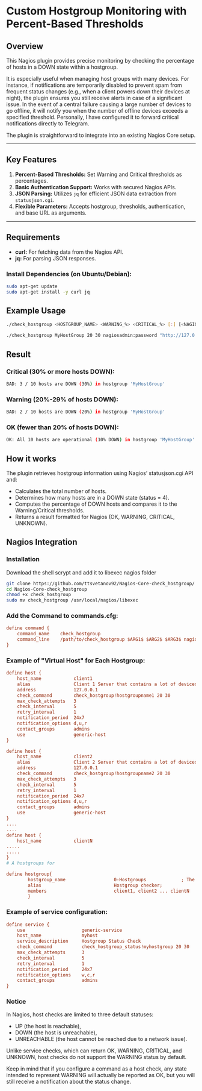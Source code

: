 # Custom Hostgroup Monitoring with Percent-Based Thresholds

## Overview

This Nagios plugin provides precise monitoring by checking the percentage of hosts in a DOWN state within a hostgroup.

It is especially useful when managing host groups with many devices. For instance, if notifications are temporarily disabled to prevent spam from frequent status changes (e.g., when a client powers down their devices at night), the plugin ensures you still receive alerts in case of a significant issue. In the event of a central failure causing a large number of devices to go offline, it will notify you when the number of offline devices exceeds a specified threshold. Personally, I have configured it to forward critical notifications directly to Telegram.

The plugin is straightforward to integrate into an existing Nagios Core setup.

---

## Key Features

1. **Percent-Based Thresholds:** Set Warning and Critical thresholds as percentages.  
2. **Basic Authentication Support:** Works with secured Nagios APIs.  
3. **JSON Parsing:** Utilizes `jq` for efficient JSON data extraction from `statusjson.cgi`.  
4. **Flexible Parameters:** Accepts hostgroup, thresholds, authentication, and base URL as arguments.

---

## Requirements

- **curl:** For fetching data from the Nagios API.  
- **jq:** For parsing JSON responses.

### Install Dependencies (on Ubuntu/Debian):

```bash
sudo apt-get update
sudo apt-get install -y curl jq
```

## Example Usage

```bash
./check_hostgroup <HOSTGROUP_NAME> <WARNING_%> <CRITICAL_%> [:] [<NAGIOS_URL>]
```

```bash
./check_hostgroup MyHostGroup 20 30 nagiosadmin:password "http://127.0.0.1/nagios"
```
## Result

### Critical (30% or more hosts DOWN):
```bash
BAD: 3 / 10 hosts are DOWN (30%) in hostgroup 'MyHostGroup'
```
### Warning (20%-29% of hosts DOWN):
```bash
BAD: 2 / 10 hosts are DOWN (20%) in hostgroup 'MyHostGroup'
```
### OK (fewer than 20% of hosts DOWN):
```bash
OK: All 10 hosts are operational (10% DOWN) in hostgroup 'MyHostGroup'
```
## How it works 

The plugin retrieves hostgroup information using Nagios’ statusjson.cgi API and:
- Calculates the total number of hosts.
- Determines how many hosts are in a DOWN state (status = 4).
- Computes the percentage of DOWN hosts and compares it to the Warning/Critical thresholds.
- Returns a result formatted for Nagios (OK, WARNING, CRITICAL, UNKNOWN).

## Nagios Integration

### Installation
Download the shell scrypt and add it to libexec nagios folder

```bash
git clone https://github.com/ttsvetanov92/Nagios-Core-check_hostgroup/
cd Nagios-Core-check_hostgroup
chmod +x check_hostgroup
sudo mv check_hostgroup /usr/local/nagios/libexec
```

### Add the Command to commands.cfg:

```cfg
define command {
    command_name    check_hostgroup
    command_line    /path/to/check_hostgroup $ARG1$ $ARG2$ $ARG3$ nagiosadmin:password http://127.0.0.1/nagios
}
```
### Example of "Virtual Host" for Each Hostgroup:

```cfg
define host {
    host_name            client1
    alias                Client 1 Server that contains a lot of devices
    address              127.0.0.1
    check_command        check_hostgroup!hostgroupname1 20 30
    max_check_attempts   3
    check_interval       5
    retry_interval       1
    notification_period  24x7
    notification_options d,u,r
    contact_groups       admins
    use                  generic-host
}

define host {
    host_name            client2
    alias                Client 2 Server that contains a lot of devices
    address              127.0.0.1
    check_command        check_hostgroup!hostgroupname2 20 30
    max_check_attempts   3
    check_interval       5
    retry_interval       1
    notification_period  24x7
    notification_options d,u,r
    contact_groups       admins
    use                  generic-host
}
....
....
define host {
    host_name            clientN
.....
.....
}
# A hostgroups for

define hostgroup{
        hostgroup_name                  0-Hostgroups             ; The name of the Virtual hostgroup
        alias                           Hostgroup checker;
        members                         client1, client2 ... clientN
        }
```

### Example of service configuration:

```cfg
define service {
    use                     generic-service
    host_name               myhost
    service_description     Hostgroup Status Check
    check_command           check_hostgroup_status!myhostgroup 20 30
    max_check_attempts      3
    check_interval          5
    retry_interval          1
    notification_period     24x7
    notification_options    w,c,r
    contact_groups          admins
}
```


### Notice
In Nagios, host checks are limited to three default statuses:

- UP (the host is reachable),
- DOWN (the host is unreachable),
- UNREACHABLE (the host cannot be reached due to a network issue).

Unlike service checks, which can return OK, WARNING, CRITICAL, and UNKNOWN, host checks do not support the WARNING status by default.

Keep in mind that if you configure a command as a host check, any state intended to represent WARNING will actually be reported as OK, but you will still receive a notification about the status change.
